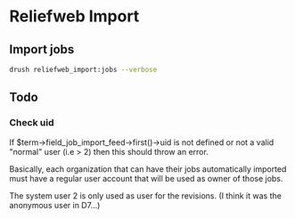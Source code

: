 # Reliefweb Import

## Import jobs

```bash
drush reliefweb_import:jobs --verbose
```

## Todo

### Check uid

If $term->field_job_import_feed->first()->uid is not defined or not a valid "normal" user (i.e > 2) then this should throw an error.

Basically, each organization that can have their jobs automatically imported must have a regular user account that will be used as owner of those jobs.

The system user 2 is only used as user for the revisions. (I think it was the anonymous user in D7...)
